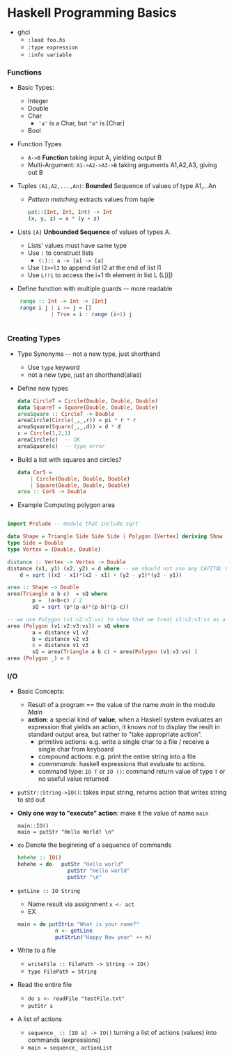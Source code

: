 # Haskell Programming Basics

* ghci
    * `:load foo.hs`
    * `:type expression`
    * `:info variable`



### Functions
* Basic Types:
    * Integer
    * Double
    * Char
        * `'a'` is a Char, but `"a"` is [Char]
    * Bool
* Function Types
    * `A->B` **Function** taking input A, yielding output B
    * Multi-Argument: `A1->A2->A3->B` taking arguments A1,A2,A3, giving out B
* Tuples `(A1,A2,...,An)`: **Bounded** Sequence of values of type A1,...An
    * *Pattern matching* extracts values from tuple  
        ```Haskell
        pat::(Int, Int, Int) -> Int
        (x, y, z) = x * (y + z)
        ```
* Lists `[A]` **Unbounded Sequence** of values of types A.
    * Lists' values must have same type
    * Use `:` to construct lists
        * `(:):: a -> [a] -> [a] `
    * Use `l1++l2` to append list l2 at the end of list l1
    * Use `L!!i` to access the i+1 th element in list L (L[i])

* Define function with multiple guards -- more readable
```Haskell
    range :: Int -> Int -> [Int]
    range i j | i >= j = []
              | True = i : range (i+1) j
    
 ```
 
### Creating Types

* Type Synonyms -- not a new type, just shorthand
    * Use `type` keyword
    * not a new type, just an shorthand(alias)

* Define new types
    ```Haskell
    data CircleT = Circle(Double, Double, Double)
    data SquareT = Square(Double, Double, Double)
    areaSquare :: CircleT -> Double
    areaCircle(Circle(_,_,r)) = pi * r * r
    areaSquare(Square(_,_,d)) = d * d
    c = Circle(1,2,3)
    areaCircle(c)  -- OK
    areaSquare(c)  -- type error
    ```
* Build a list with squares and circles?
    ```Haskell
    data CorS = 
        | Circle(Double, Double, Double)
        | Square(Double, Double, Double)
    area :: CorS -> Double
    ```
* Example Computing polygon area

```Haskell

import Prelude -- module that include sqrt

data Shape = Triangle Side Side Side | Polygon [Vertex] deriving Show
type Side = Double
type Vertex = (Double, Double)

distance :: Vertex -> Vertex -> Double
distance (x1, y1) (x2, y2) = d where -- we should not use any CAPITAL Character as the start of any identifier.
    d = sqrt ((x2 - x1)*(x2 - x1) + (y2 - y1)*(y2 - y1))

area :: Shape -> Double
area(Triangle a b c)  = sQ where
        p =  (a+b+c) / 2
        sQ = sqrt (p*(p-a)*(p-b)*(p-c))

-- we use Polygon (v1:v2:v3:vs) to show that we treat v1:v2:v3:vs as a single input list
area (Polygon (v1:v2:v3:vs)) = sQ where 
        a = distance v1 v2
        b = distance v2 v3
        c = distance v1 v3
        sQ = area(Triangle a b c) + area(Polygon (v1:v3:vs) )
area (Polygon _) = 0
```

### I/O
* Basic Concepts:
    * Result of a program == the value of the name *main* in the module *Main* 
    * **action**: a special kind of **value**, when a Haskell system evaluates an expression that yields an action, it knows *not* to display the resilt in standard output area, but rather to "take appropriate action".
        * primitive actions: e.g. write a single char to a file / receive a single char from keyboard
        * compound actions: e.g. print the entire string into a file
        * *commmands*: haskell expressions that evaluate to actions.
        * command type: `IO T` or `IO ()`: command return value of type `T` or no useful value returned

* `putStr::String->IO()`: takes input string, returns action that writes string to std out
* **Only one way to "execute" action**: make it the value of name `main`  
  ```
  main::IO()
  main = putStr "Hello World! \n"
  ```
* `do` Denote the beginning of a sequence of commands
    ```Haskell
    hehehe :: IO()
    hehehe = do   putStr "Hello world"
                    putStr "Hello world"
                    putStr "\n"
    ```
* `getLine :: IO String`
    * Name result via assignment `x <- act`
    * EX  
    ```Haskell
    main = do putStrLn "What is your name?"
                n <- getLine
                putStrLn("Happy New year" ++ n)
    ```
* Write to a file
    * `writeFile :: FilePath -> String -> IO()`
    * `type FilePath = String`
* Read the entire file
    * `do s <- readFile "testFile.txt"`
    * `putStr s`
* A list of actions
    * `sequence_ :: [IO a] -> IO()` turning a list of actions (values) into commands (expressions)
    * `main = sequence_ actionList`

    
    
